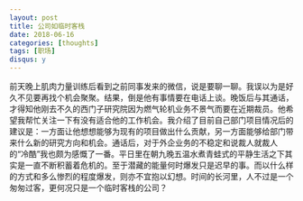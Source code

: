 ```yaml
---
layout: post
title: 公司如临时客栈
date: 2018-06-16
categories: [thoughts]
tags: [职场]
disqus: y
---
```


前天晚上肌肉力量训练后看到之前同事发来的微信，说是要聊一聊。我误以为是好久不见要再找个机会聚聚。结果，倒是他有事情要在电话上谈。晚饭后与其通话，才得知他刚去不久的西门子研究院因为燃气轮机业务不景气而要在近期裁员。他希望我帮忙关注一下有没有适合他的工作机会。我介绍了目前自己部门项目情况后的建议是：一方面让他想想能够为现有的项目做出什么贡献，另一方面能够给部门带来什么新的研究方向和机会。通话后，对于外企业务的不稳定和说裁人就裁人的“冷酷”我也颇为感慨了一番。平日里在朝九晚五温水煮青蛙式的平静生活之下其实是一直不断积蓄着危机的。至于潜藏的能量何时爆发只是迟早的事。而以什么样的方式和多么惨烈的程度爆发，则亦不宜抱以幻想。时间的长河里，人不过是一个匆匆过客，更何况只是一个临时客栈的公司？
